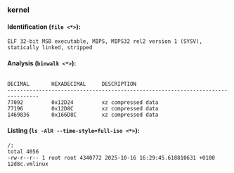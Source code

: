### kernel
#### Identification (`file <*>`):
```
ELF 32-bit MSB executable, MIPS, MIPS32 rel2 version 1 (SYSV), statically linked, stripped
```
#### Analysis (`binwalk <*>`):
```

DECIMAL       HEXADECIMAL     DESCRIPTION
--------------------------------------------------------------------------------
77092         0x12D24         xz compressed data
77196         0x12D8C         xz compressed data
1469836       0x166D8C        xz compressed data
```
#### Listing (`ls -AlR --time-style=full-iso <*>`):
```
/:
total 4056
-rw-r--r-- 1 root root 4340772 2025-10-16 16:29:45.618810631 +0100 12d8c.vmlinux
```

